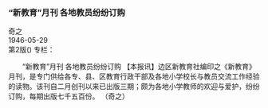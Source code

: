 ### “新教育”月刊  各地教员纷纷订购  
奇之  
1946-05-29  
第2版()
专栏：

　　“新教育”月刊
    各地教员纷纷订购
    【本报讯】边区新教育社编印之《新教育》月刊，是专门供给各专、县、区教育行政干部及各地小学校长与教员交流工作经验的读物。该刊自二月创刊以来已出版三期；颇为各地小学教师的欢迎与爱护，纷纷订购，每期出版七千五百份。
    （奇之）  

